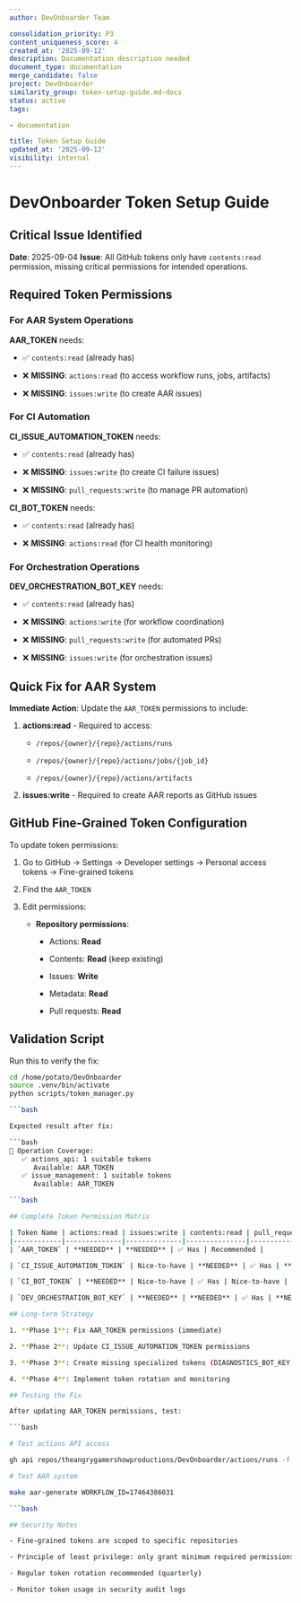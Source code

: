 ```yaml
---
author: DevOnboarder Team

consolidation_priority: P3
content_uniqueness_score: 4
created_at: '2025-09-12'
description: Documentation description needed
document_type: documentation
merge_candidate: false
project: DevOnboarder
similarity_group: token-setup-guide.md-docs
status: active
tags:

- documentation

title: Token Setup Guide
updated_at: '2025-09-12'
visibility: internal
---
```


# DevOnboarder Token Setup Guide

## Critical Issue Identified

**Date**: 2025-09-04
**Issue**: All GitHub tokens only have `contents:read` permission, missing critical permissions for intended operations.

## Required Token Permissions

### For AAR System Operations

**AAR_TOKEN** needs:

- ✅ `contents:read` (already has)

- ❌ **MISSING**: `actions:read` (to access workflow runs, jobs, artifacts)

- ❌ **MISSING**: `issues:write` (to create AAR issues)

### For CI Automation

**CI_ISSUE_AUTOMATION_TOKEN** needs:

- ✅ `contents:read` (already has)

- ❌ **MISSING**: `issues:write` (to create CI failure issues)

- ❌ **MISSING**: `pull_requests:write` (to manage PR automation)

**CI_BOT_TOKEN** needs:

- ✅ `contents:read` (already has)

- ❌ **MISSING**: `actions:read` (for CI health monitoring)

### For Orchestration Operations

**DEV_ORCHESTRATION_BOT_KEY** needs:

- ✅ `contents:read` (already has)

- ❌ **MISSING**: `actions:write` (for workflow coordination)

- ❌ **MISSING**: `pull_requests:write` (for automated PRs)

- ❌ **MISSING**: `issues:write` (for orchestration issues)

## Quick Fix for AAR System

**Immediate Action**: Update the `AAR_TOKEN` permissions to include:

1. **actions:read** - Required to access:

   - `/repos/{owner}/{repo}/actions/runs`

   - `/repos/{owner}/{repo}/actions/jobs/{job_id}`

   - `/repos/{owner}/{repo}/actions/artifacts`

2. **issues:write** - Required to create AAR reports as GitHub issues

## GitHub Fine-Grained Token Configuration

To update token permissions:

1. Go to GitHub → Settings → Developer settings → Personal access tokens → Fine-grained tokens

2. Find the `AAR_TOKEN`

3. Edit permissions:

   - **Repository permissions**:

     - Actions: **Read**

     - Contents: **Read** (keep existing)

     - Issues: **Write**

     - Metadata: **Read**

     - Pull requests: **Read**

## Validation Script

Run this to verify the fix:

```bash
cd /home/potato/DevOnboarder
source .venv/bin/activate
python scripts/token_manager.py

```bash

Expected result after fix:

```bash
🎯 Operation Coverage:
   ✅ actions_api: 1 suitable tokens
      Available: AAR_TOKEN
   ✅ issue_management: 1 suitable tokens
      Available: AAR_TOKEN

```bash

## Complete Token Permission Matrix

| Token Name | actions:read | issues:write | contents:read | pull_requests:write |
|------------|--------------|--------------|---------------|---------------------|
| `AAR_TOKEN` | **NEEDED** | **NEEDED** | ✅ Has | Recommended |

| `CI_ISSUE_AUTOMATION_TOKEN` | Nice-to-have | **NEEDED** | ✅ Has | **NEEDED** |

| `CI_BOT_TOKEN` | **NEEDED** | Nice-to-have | ✅ Has | Nice-to-have |

| `DEV_ORCHESTRATION_BOT_KEY` | **NEEDED** | **NEEDED** | ✅ Has | **NEEDED** |

## Long-term Strategy

1. **Phase 1**: Fix AAR_TOKEN permissions (immediate)

2. **Phase 2**: Update CI_ISSUE_AUTOMATION_TOKEN permissions

3. **Phase 3**: Create missing specialized tokens (DIAGNOSTICS_BOT_KEY, CI_HEALTH_KEY)

4. **Phase 4**: Implement token rotation and monitoring

## Testing the Fix

After updating AAR_TOKEN permissions, test:

```bash

# Test actions API access

gh api repos/theangrygamershowproductions/DevOnboarder/actions/runs -f per_page=1

# Test AAR system

make aar-generate WORKFLOW_ID=17464386031

```bash

## Security Notes

- Fine-grained tokens are scoped to specific repositories

- Principle of least privilege: only grant minimum required permissions

- Regular token rotation recommended (quarterly)

- Monitor token usage in security audit logs
